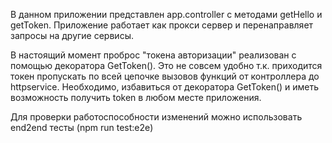 В данном приложении представлен app.controller c методами getHello и getToken.
Приложение работает как прокси сервер и перенаправляет запросы на другие сервисы.

В настоящий момент проброс "токена авторизации" реализован с помощью декоратора GetToken().
Это не совсем удобно т.к. приходится токен пропускать по всей цепочке вызовов функций от контроллера до httpservice.
Необходимо, избавиться от декоратора GetToken() и иметь возможность получить token в любом месте приложения.

Для проверки работоспособности изменений можно использовать end2end тесты (npm run test:e2e)
